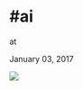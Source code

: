 # #ai










at

January 03, 2017















![](Screenshot%2Bfrom%2B2017-01-03%2B09-43-54.png)
